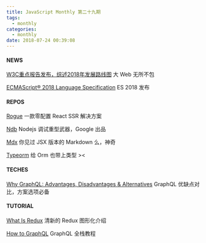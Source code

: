 ```yaml
---
title: JavaScript Monthly 第二十九期 
tags:
  - monthly
categories:
  - monthly
date: 2018-07-24 00:39:08
---
```


#### NEWS

[W3C重点报告发布，综述2018年发展路线图](https://mp.weixin.qq.com/s/o0EnLmcCX1FvjIe3NbutJA)
大 Web 无所不包

[ECMAScript® 2018 Language Specification](https://www.ecma-international.org/publications/standards/Ecma-262.htm)
ES 2018 发布

<!--more-->
#### REPOS

[Rogue](https://github.com/alidcastano/rogue)
一款零配置 React SSR 解决方案

[Ndb](https://github.com/GoogleChromeLabs/ndb)
Nodejs 调试重型武器，Google 出品

[Mdx](https://github.com/mdx-js/mdx)
你见过 JSX 版本的 Markdown 么，神奇

[Typeorm](https://github.com/typeorm/typeorm)
给 Orm 也带上类型 ><

#### TECHES

[Why GraphQL: Advantages, Disadvantages & Alternatives](https://www.robinwieruch.de/why-graphql-advantages-disadvantages-alternatives/)
GraphQL 优缺点对比，方案选项必备

#### TUTORIAL

[What Is Redux](https://www.smashingmagazine.com/2018/07/redux-designers-guide/)
清新的 Redux 图形化介绍

[How to GraphQL](https://github.com/howtographql/howtographql)
GraphQL 全栈教程
